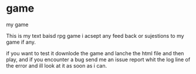 # game
my game

This is my text baisd rpg game i acsept any feed back or sujestions to my game if any.

if you want to test it downlode the game and lanche the html file and then play,
and if you encounter a bug send me an issue report whit the log line of the error and ill look at it as soon as i can.


